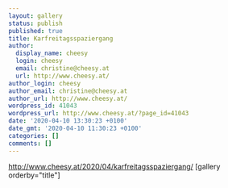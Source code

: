 ```yaml
---
layout: gallery
status: publish
published: true
title: Karfreitagsspaziergang
author:
  display_name: cheesy
  login: cheesy
  email: christine@cheesy.at
  url: http://www.cheesy.at/
author_login: cheesy
author_email: christine@cheesy.at
author_url: http://www.cheesy.at/
wordpress_id: 41043
wordpress_url: http://www.cheesy.at/?page_id=41043
date: '2020-04-10 13:30:23 +0100'
date_gmt: '2020-04-10 11:30:23 +0100'
categories: []
comments: []
---
```

http://www.cheesy.at/2020/04/karfreitagsspaziergang/
[gallery orderby="title"]
